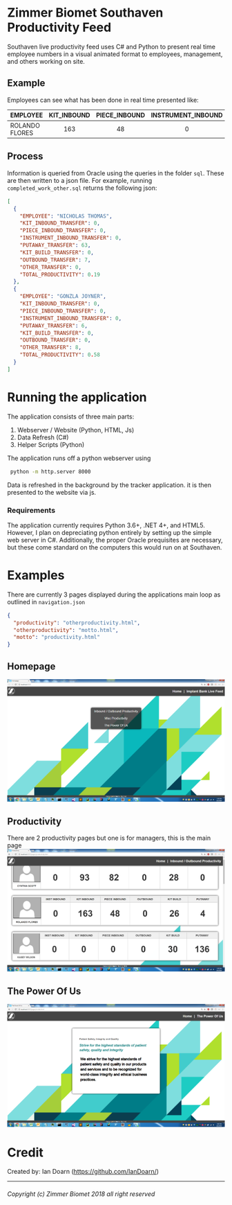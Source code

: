 
  
# Zimmer Biomet Southaven Productivity Feed  
Southaven live productivity feed uses C# and Python to present real time employee numbers in a visual animated format to employees, management, and others working on site.  
  
## Example  
Employees can see what has been done in real time presented like:  

| EMPLOYEE | KIT_INBOUND | PIECE_INBOUND | INSTRUMENT_INBOUND | PUTAWAY | KIT_BUILD | OUTBOUND | OTHER |
|:--------------|:---:|:--:|:-:|:-:|:--:|:-:|:-:|    
| ROLANDO FLORES | 163 | 48 | 0 | 4 | 26 | 0 | 0 |
  
## Process  
Information is queried from Oracle using the queries in the folder `sql`. These are then written to a json file. For example, running `completed_work_other.sql` returns the following json:  
```json  
[
  {
    "EMPLOYEE": "NICHOLAS THOMAS",
    "KIT_INBOUND_TRANSFER": 0,
    "PIECE_INBOUND_TRANSFER": 0,
    "INSTRUMENT_INBOUND_TRANSFER": 0,
    "PUTAWAY_TRANSFER": 63,
    "KIT_BUILD_TRANSFER": 0,
    "OUTBOUND_TRANSFER": 7,
    "OTHER_TRANSFER": 0,
    "TOTAL_PRODUCTIVITY": 0.19
  },
  {
    "EMPLOYEE": "GONZLA JOYNER",
    "KIT_INBOUND_TRANSFER": 0,
    "PIECE_INBOUND_TRANSFER": 0,
    "INSTRUMENT_INBOUND_TRANSFER": 0,
    "PUTAWAY_TRANSFER": 6,
    "KIT_BUILD_TRANSFER": 0,
    "OUTBOUND_TRANSFER": 0,
    "OTHER_TRANSFER": 8,
    "TOTAL_PRODUCTIVITY": 0.58
  }
]
```  
  
# Running the application  
The application consists of three main parts:  
  
 1. Webserver / Website (Python, HTML, Js)  
 2. Data Refresh (C#)  
 3. Helper Scripts (Python)  
   
The application runs off a python webserver using  
```cmd  
 python -m http.server 8000
 ```  
Data is refreshed in the background by the tracker application. it is then presented to the website via js.  
  
### Requirements  
The application currently requires Python 3.6+, .NET 4+, and HTML5. However, I plan on depreciating python entirely by setting up the simple web server in C#. Additionally, the proper Oracle prequisites are necessary, but these come standard on the computers this would run on at Southaven.  
  
# Examples  
There are currently 3 pages displayed during the applications main loop as outlined in `navigation.json`  
```json  
{
  "productivity": "otherproductivity.html",
  "otherproductivity": "motto.html",
  "motto": "productivity.html"
}
```  
  
## Homepage  
![Homepage](https://github.com/IanDoarn/SouthavenFeed/blob/master/images/Homepage.PNG)  
  
## Productivity  
There are 2 productivity pages but one is for managers, this is the main page  
![Productivity](https://github.com/IanDoarn/SouthavenFeed/blob/master/images/Porductivity.PNG)  
  
## The Power Of Us  
![The Power Of Us](https://github.com/IanDoarn/SouthavenFeed/blob/master/images/ThePowerOfUs.PNG)

# Credit
Created by: Ian Doarn (https://github.com/IanDoarn/)



---
###### Copyright (c) Zimmer Biomet 2018 all right reserved
